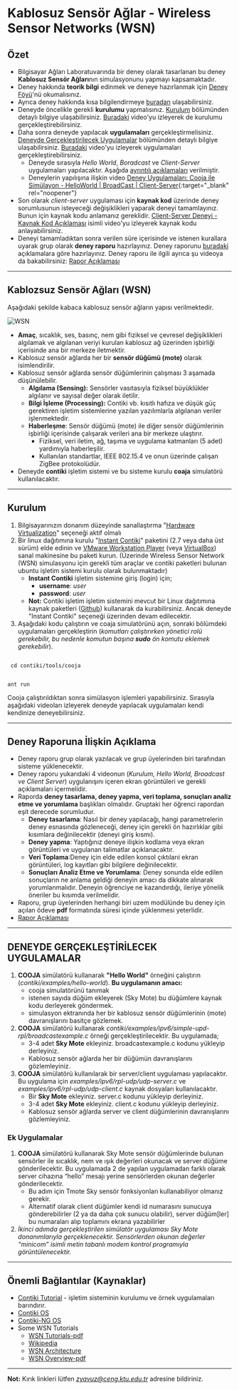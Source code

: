 # Kablosuz Sensör Ağlar - Wireless Sensor Networks (WSN)

## Özet

* Bilgisayar Ağları Laboratuvarında bir deney olarak tasarlanan bu deney **Kablosuz Sensör Ağları**nın simulasyonunu yapmayı kapsamaktadır.
* Deney hakkında **teorik bilgi** edinmek ve deneye hazırlanmak için [Deney Föyü](http://www.ktu.edu.tr/dosyalar/bilgisayar_ce12e.pdf)'nü okumalısınız.
* Ayrıca deney hakkında kısa bilgilendirmeye [buradan](#kablozsuz-sensör-ağları-wsn) ulaşabilirsiniz.
* Deneyde öncelikle gerekli **kurulumu** yapmalısınız. [Kurulum](#kurulum) bölümünden detaylı bilgiye ulaşabilirsiniz. [Buradaki](https://www.youtube.com/watch?v=K5WOALitaDI) video'yu izleyerek de kurulumu gerçekleştirebilirsiniz. 
* Daha sonra deneyde yapılacak **uygulamaları** gerçekleştirmelisiniz. [Deneyde Gerçekleştirilecek Uygulamalar](#deneyde-gerçekleştirilecek-uygulamalar) bölümünden detaylı bilgiye ulaşabilirsiniz. [Buradaki](https://www.youtube.com/watch?v=mrsMAEgOZZ0) video'yu izleyerek uygulamaları gerçekleştirebilirsiniz.
   * Deneyde sırasıyla _Hello World_, _Boradcast_ ve _Client-Server_ uygulamaları yapılacaktır. Aşağıda [ayrıntılı açıklamaları](#deneyde-gerçekleşti̇ri̇lecek-uygulamalar) verilmiştir.
   * Deneylerin yapılışına ilişkin video [Deney Uygulamaları: Cooja ile Simülayon - HelloWorld | BroadCast | Client-Server](https://www.youtube.com/watch?v=mrsMAEgOZZ0){:target="_blank" rel="noopener"}
* Son olarak _client-server_ uygulaması için **kaynak kod** üzerinde deney sorumlusunun isteyeceği değişiklikleri yaparak deneyi tamamlayınız. Bunun için kaynak kodu anlamanız gereklidir. [Client-Server Deneyi - Kaynak Kod Açıklaması](https://www.youtube.com/watch?v=dMEE6Udm3Kg) isimli video'yu izleyerek kaynak kodu anlayabilirsiniz.
* Deneyi tamamladıktan sonra verilen süre içerisinde ve istenen kurallara uyarak grup olarak **deney raporu** hazırlayınız. Deney raporunu [buradaki](#deney-raporuna-i̇lişkin-açıklama) açıklamalara göre hazırlayınız. Deney raporu ile ilgili ayrıca şu videoya da bakabilirsiniz: [Rapor Açıklaması](https://youtu.be/mrsMAEgOZZ0?t=1507)

---

## Kablozsuz Sensör Ağları (WSN)
Aşağıdaki şekilde kabaca kablosuz sensör ağların yapısı verilmektedir.

![WSN](/2_computer_networks_lab/2_Wireless_Sensor_Networks/Example-of-a-wireless-sensor-network-based-on-the-Berkeley-mote-platform-The-circles.png)

* **Amaç**, sıcaklık, ses, basınç, nem gibi fiziksel ve çevresel değişiklikleri algılamak ve algılanan veriyi kurulan kablosuz ağ üzerinden işbirliği içerisinde ana bir merkeze iletmektir. 
* Kablosuz sensör ağlarda her bir **sensör düğümü (mote)** olarak isimlendirilir.
* Kablosuz sensör ağlarda sensör düğümlerinin çalışması 3 aşamada düşünülebilir.
  * **Algılama (Sensing):** Sensörler vasıtasıyla fiziksel büyüklükler algılanır ve sayısal değer olarak iletilir.
  * **Bilgi İşleme (Processing):** Contiki vb. kısıtlı hafıza ve düşük güç gerektiren işletim sistemlerine yazılan yazılımlarla algılanan veriler işlenmektedir.
  * **Haberleşme**: Sensör düğümü (mote) ile diğer sensör düğümlerinin işbirliği içerisinde çalışarak verileri ana bir merkeze ulaştırır.
    * Fiziksel, veri iletim, ağ, taşıma ve uygulama katmanları (5 adet) yardımıyla haberleşilir.
    * Kullanılan standartlar, IEEE 802.15.4 ve onun üzerinde çalışan ZigBee protokolüdür.
* Deneyde **contiki** işletim sistemi ve bu sisteme kurulu **coaja** simulatörü kullanılacaktır.

---

## Kurulum
1. Bilgisayarınızın donanım düzeyinde sanallaştırma "[Hardware Virtualization](https://h30434.www3.hp.com/t5/image/serverpage/image-id/23649i03555FB16979A05D/image-size/original?v=v2&px=-1)" seçeneği aktif olmalı
1. Bir linux dağıtımına kurulu "[Instant Contiki](https://sourceforge.net/projects/contiki/files/Instant%20Contiki/)" paketini (2.7 veya daha üst sürüm) elde edinin ve [VMware Workstation Player](https://www.vmware.com/) (veya [VirtualBox](https://www.virtualbox.org/)) sanal makinesine bu paketi kurun. (Üzerinde Wireless Sensor Network (WSN) simulasyonu için gerekli tüm araçlar ve contiki paketleri bulunan ubuntu işletim sistemi kurulu olarak bulunmaktadır)
   * **Instant Contiki** işletim sistemine giriş (login) için;
     * **username**: *user*
     * **password**: *user*
   * **Not:** Contiki işletim işletim sistemini mevcut bir Linux dağıtımına kaynak paketleri ([Github](https://github.com/contiki-os/contiki/releases)) kullanarak da kurabilirsiniz. Ancak  deneyde "Instant Contiki" seçeneği üzerinden devam edilecektir.
1. Aşağıdaki kodu çalıştırın ve coaja simulatörünü açın, sonraki bölümdeki uygulamaları gerçekleştirin (_komutları çalıştırırken yönetici rolü gerekebilir, bu nedenle komutun başına **sudo** ön komutu eklemek gerekebilir_).
<code>
 cd contiki/tools/cooja 
 
ant run
 </code>

Cooja çalıştırıldıktan sonra simülasyon işlemleri yapabilirsiniz. Sırasıyla aşağıdaki videoları izleyerek deneyde yapılacak uygulamaları kendi kendinize deneyebilirsiniz.

---

## Deney Raporuna İlişkin Açıklama
* Deney raporu grup olarak yazılacak ve grup üyelerinden biri tarafından sisteme yüklenecektir.
* Deney raporu yukarıdaki 4 videonun (_Kurulum, Hello World, Broadcast ve Client Server_) uygulanışını içeren ekran görüntüleri ve gerekli açıklamaları içermelidir.
* Raporda **deney tasarlama, deney yapma, veri toplama, sonuçları analiz etme ve yorumlama** başlıkları olmalıdır. Gruptaki her öğrenci rapordan eşit derecede sorumludur.
   * **Deney tasarlama**: Nasıl bir deney yapılacağı, hangi parametrelerin deney esnasında gözleneceği, deney  için gerekli ön hazırlıklar gibi kısımlara değinilecektir (deneyi giriş kısmı).
   * **Deney yapma**: Yaptığınız deneye ilişkin kodlama veya ekran görüntüleri ve uygulanan talimatlar açıklanacaktır.
   * **Veri Toplama**:Deney için elde edilen konsol çıktılarıi ekran görüntüleri, log kayıtları gibi bilgilere değinilecektir.
   * **Sonuçları Analiz Etme ve Yorumlama**: Deney sonunda elde edilen sonuçların ne anlama geldiği deneyin amacı da dikkate alınarak yorumlanmalıdır. Deneyin öğrenciye ne kazandırdığı, ileriye yönelik öneriler bu kısımda verilmelidir.
* Raporu, grup üyelerinden herhangi biri uzem modülünde bu deney için açılan ödeve **pdf** formatında süresi içinde yüklenmesi yeterlidir.
* [Rapor Açıklaması](https://youtu.be/mrsMAEgOZZ0?t=1507)

---

## DENEYDE GERÇEKLEŞTİRİLECEK UYGULAMALAR
1. **COOJA** simülatörü kullanarak **"Hello World"** örneğini çalıştırın (_contiki/examples/hello-world_). **Bu uygulamanın amacı:**
   * cooja simulatörünü tanımak
   * istenen sayıda düğüm ekleyerek (Sky Mote) bu düğümlere kaynak kodu derleyerek göndermek.
   * simulasyon ektranında her bir kablosuz sensör düğümlerinin (mote) davranışlarını basitçe gözlemek.
1. **COOJA** simülatörü kullanarak _contiki/examples/ipv6/simple-upd-rpl/broadcastexample.c_ örneği gerçekleştirilecektir. Bu uygulamada;
   * 3-4 adet **Sky Mote** ekleyiniz. broadcastexample.c kodunu yükleyip derleyiniz.
   * Kablosuz sensör ağlarda her bir düğümün davranışlarını gözlemleyiniz.
1. **COOJA** simülatörü kullanılarak bir server/client uygulaması yapılacaktır. Bu uygulama için _examples/ipv6/rpl-udp/udp-server.c_ ve _examples/ipv6/rpl-udp/udp-client.c_ kaynak dosyaları kullanılacaktır.
   * Bir **Sky Mote** ekleyiniz. server.c kodunu yükleyip derleyiniz.
   * 3-4 adet **Sky Mote** ekleyiniz. client.c kodunu yükleyip derleyiniz.
   * Kablosuz sensör ağlarda server ve client düğümlerinin davranışlarını gözlemleyiniz.

### Ek Uygulamalar
1. **COOJA** simülatörü kullanarak Sky Mote sensör düğümlerinde bulunan sensörler ile sıcaklık, nem ve ışık değerleri okunacak ve server düğüme gönderilecektir. Bu uygulamada 2 de yapılan uygulamadan farklı olarak server cihazına “hello” mesajı yerine sensörlerden okunan değerler gönderilecektir.
   * Bu adım için Tmote Sky sensör fonksiyonları kullanabiliyor olmanız gerekir.
   * Alternatif olarak client düğümler kendi id numarasını sunucuya gönderebilirler (2 ya da daha çok sunucu olabilir), server düğüm[ler] bu numaraları alıp toplamını ekrana yazabilirler
1. *İkinci adımda gerçekleştirilen simülatör uygulaması Sky Mote donanımlarıyla gerçeklenecektir. Sensörlerden okunan değerler “minicom” isimli metin tabanlı modem kontrol programıyla görüntülenecektir.*

---

## Önemli Bağlantılar (Kaynaklar)
* [Contiki Tutorial](https://anrg.usc.edu/contiki/index.php/Contiki_tutorials) - işletim sisteminin kurulumu ve örnek uygulamaları barındırır.
* [Contiki OS](https://github.com/contiki-os/contiki)
* [Contiki-NG OS](https://github.com/contiki-ng/contiki-ng)
* Some WSN Tutorials
  * [WSN Tutorials-pdf](http://pages.di.unipi.it/bonuccelli/sensori.pdf)
  * [Wikipedia](https://en.wikipedia.org/wiki/Wireless_sensor_network)
  * [WSN Architecture](https://www.elprocus.com/architecture-of-wireless-sensor-network-and-applications/)
  * [WSN Overview-pdf](https://cdn.intechopen.com/pdfs/38793/InTechOverview_of_wireless_sensor_network.pdf)
  
---

**Not:** Kırık linkleri lütfen *zyavuz@ceng.ktu.edu.tr* adresine bildiriniz.
